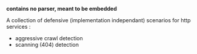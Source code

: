 **contains no parser, meant to be embedded**

A collection of defensive (implementation independant) scenarios for http services :
 - aggressive crawl detection
 - scanning (404) detection


